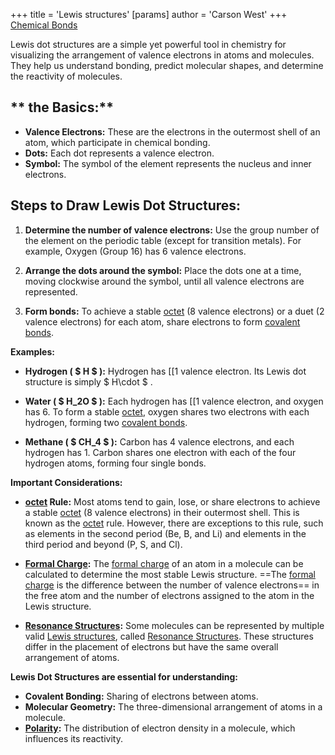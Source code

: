 +++
 title = 'Lewis structures'
[params]
	author = 'Carson West'
+++
[Chemical Bonds](./../chemical-bonds/)

Lewis dot structures are a simple yet powerful tool in chemistry for visualizing the arrangement of valence electrons in atoms and molecules. They help us understand bonding, predict molecular shapes, and determine the reactivity of molecules. 

## ** the Basics:**

* **Valence Electrons:**  These are the electrons in the outermost shell of an atom, which participate in chemical bonding.
* **Dots:** Each dot represents a valence electron.
* **Symbol:** The symbol of the element represents the nucleus and inner electrons.

## **Steps to Draw Lewis Dot Structures:**

1. **Determine the number of valence electrons:** Use the group number of the element on the periodic table (except for transition metals). For example, Oxygen (Group 16) has 6 valence electrons.

2. **Arrange the dots around the symbol:** Place the dots one at a time, moving clockwise around the symbol, until all valence electrons are represented.  

3. **Form bonds:**  To achieve a stable [octet](./../octet/) (8 valence electrons) or a duet (2 valence electrons) for each atom, share electrons to form [covalent bonds](./../covalent-bonds/).  

**Examples:**

* **Hydrogen ( $ H $ ):**  Hydrogen has [[1 valence electron. Its Lewis dot structure is simply  $ H\cdot $ .

* **Water ( $ H_2O $ ):**  Each hydrogen has [[1 valence electron, and oxygen has 6.  To form a stable [octet](./../octet/), oxygen shares two electrons with each hydrogen, forming two [covalent bonds](./../covalent-bonds/). 

* **Methane ( $ CH_4 $ ):**  Carbon has 4 valence electrons, and each hydrogen has 1. Carbon shares one electron with each of the four hydrogen atoms, forming four single bonds. 

**Important Considerations:**

* **[octet](./../octet/) Rule:** Most atoms tend to gain, lose, or share electrons to achieve a stable [octet](./../octet/) (8 valence electrons) in their outermost shell. This is known as the [octet](./../octet/) rule.  However, there are exceptions to this rule, such as elements in the second period (Be, B, and Li) and elements in the third period and beyond (P, S, and Cl). 

* **[Formal Charge](./../formal-charge/):** The [formal charge](./../formal-charge/) of an atom in a molecule can be calculated to determine the most stable Lewis structure. ==The [formal charge](./../formal-charge/) is the difference between the number of valence electrons== in the free atom and the number of electrons assigned to the atom in the Lewis structure.

* **[Resonance Structures](./../resonance-structures/):**  Some molecules can be represented by multiple valid [Lewis structures](./../lewis-structures/), called [Resonance Structures](./../resonance-structures/). These structures differ in the placement of electrons but have the same overall arrangement of atoms.

**Lewis Dot Structures are essential for understanding:**

* **Covalent Bonding:** Sharing of electrons between atoms.
* **Molecular Geometry:** The three-dimensional arrangement of atoms in a molecule.
* **[Polarity](./../polarity/):** The distribution of electron density in a molecule, which influences its reactivity.

